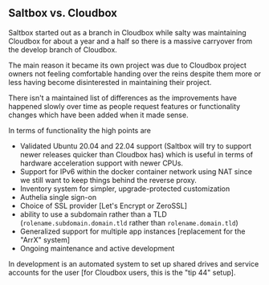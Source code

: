 ## Saltbox vs. Cloudbox

Saltbox started out as a branch in Cloudbox while salty was maintaining Cloudbox for about a year and a half so there is a massive carryover from the develop branch of Cloudbox.

The main reason it became its own project was due to Cloudbox project owners not feeling comfortable handing over the reins despite them more or less having become disinterested in maintaining their project.

There isn't a maintained list of differences as the improvements have happened slowly over time as people request features or functionality changes which have been added when it made sense.

In terms of functionality the high points are

- Validated Ubuntu 20.04 and 22.04 support (Saltbox will try to support newer releases quicker than Cloudbox has) which is useful in terms of hardware acceleration support with newer CPUs.
- Support for IPv6 within the docker container network using NAT since we still want to keep things behind the reverse proxy.
- Inventory system for simpler, upgrade-protected customization
- Authelia single sign-on
- Choice of SSL provider [Let's Encrypt or ZeroSSL]
- ability to use a subdomain rather than a TLD (`rolename.subdomain.domain.tld` rather than `rolename.domain.tld`)
- Generalized support for multiple app instances [replacement for the "ArrX" system]
- Ongoing maintenance and active development

In development is an automated system to set up shared drives and service accounts for the user [for Cloudbox users, this is the "tip 44" setup].

